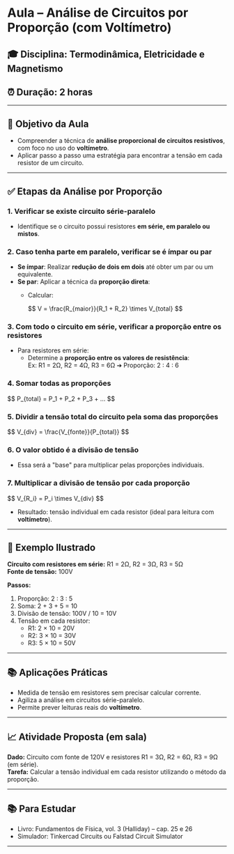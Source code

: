 # Aula – Análise de Circuitos por Proporção (com Voltímetro)

## 🎓 Disciplina: Termodinâmica, Eletricidade e Magnetismo  
## ⏰ Duração: 2 horas  

---

## 🔬 Objetivo da Aula
- Compreender a técnica de **análise proporcional de circuitos resistivos**, com foco no uso do **voltímetro**.  
- Aplicar passo a passo uma estratégia para encontrar a tensão em cada resistor de um circuito.

---

## ✅ Etapas da Análise por Proporção

### **1. Verificar se existe circuito série-paralelo**
- Identifique se o circuito possui resistores **em série, em paralelo ou mistos**.

### **2. Caso tenha parte em paralelo, verificar se é ímpar ou par**
- **Se ímpar**: Realizar **redução de dois em dois** até obter um par ou um equivalente.
- **Se par**: Aplicar a técnica da **proporção direta**:
  - Calcular:

    \$$ V = \frac{R_{maior}}{R_1 + R_2} \times V_{total} \$$

### **3. Com todo o circuito em série, verificar a proporção entre os resistores**
- Para resistores em série:
  - Determine a **proporção entre os valores de resistência**:  
    Ex: R1 = 2Ω, R2 = 4Ω, R3 = 6Ω  ➔ Proporção: 2 : 4 : 6

### **4. Somar todas as proporções**
\$$ P_{total} = P_1 + P_2 + P_3 + … \$$

### **5. Dividir a tensão total do circuito pela soma das proporções**
\$$ V_{div} = \frac{V_{fonte}}{P_{total}} \$$

### **6. O valor obtido é a divisão de tensão**
- Essa será a "base" para multiplicar pelas proporções individuais.

### **7. Multiplicar a divisão de tensão por cada proporção**
\$$ V_{R_i} = P_i \times V_{div} \$$
- Resultado: tensão individual em cada resistor (ideal para leitura com **voltímetro**).

---

## 🔧 Exemplo Ilustrado
**Circuito com resistores em série:** R1 = 2Ω, R2 = 3Ω, R3 = 5Ω  
**Fonte de tensão:** 100V

**Passos:**
1. Proporção: 2 : 3 : 5
2. Soma: 2 + 3 + 5 = 10
3. Divisão de tensão: 100V / 10 = 10V
4. Tensão em cada resistor:
   - R1: 2 × 10 = 20V
   - R2: 3 × 10 = 30V
   - R3: 5 × 10 = 50V

---

## 📚 Aplicações Práticas
- Medida de tensão em resistores sem precisar calcular corrente.
- Agiliza a análise em circuitos série-paralelo.
- Permite prever leituras reais do **voltímetro**.

---

## 📈 Atividade Proposta (em sala)
**Dado:** Circuito com fonte de 120V e resistores R1 = 3Ω, R2 = 6Ω, R3 = 9Ω (em série).  
**Tarefa:** Calcular a tensão individual em cada resistor utilizando o método da proporção.

---

## 📚 Para Estudar
- Livro: Fundamentos de Física, vol. 3 (Halliday) – cap. 25 e 26
- Simulador: Tinkercad Circuits ou Falstad Circuit Simulator

---


